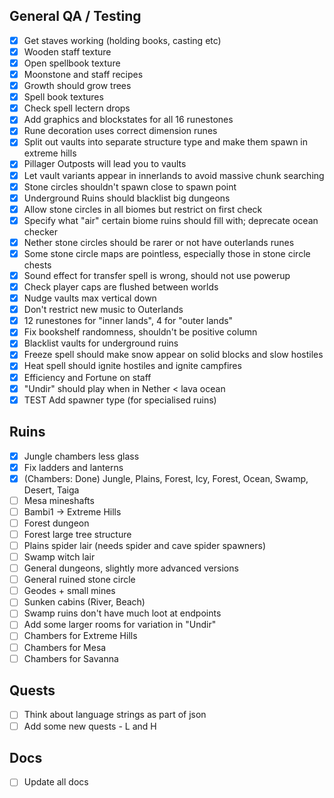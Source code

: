 ## General QA / Testing
- [x] Get staves working (holding books, casting etc)
- [x] Wooden staff texture
- [x] Open spellbook texture
- [x] Moonstone and staff recipes
- [x] Growth should grow trees
- [x] Spell book textures
- [x] Check spell lectern drops
- [x] Add graphics and blockstates for all 16 runestones
- [x] Rune decoration uses correct dimension runes
- [x] Split out vaults into separate structure type and make them spawn in extreme hills
- [x] Pillager Outposts will lead you to vaults
- [x] Let vault variants appear in innerlands to avoid massive chunk searching
- [x] Stone circles shouldn't spawn close to spawn point
- [x] Underground Ruins should blacklist big dungeons
- [x] Allow stone circles in all biomes but restrict on first check
- [x] Specify what "air" certain biome ruins should fill with; deprecate ocean checker
- [x] Nether stone circles should be rarer or not have outerlands runes
- [x] Some stone circle maps are pointless, especially those in stone circle chests
- [x] Sound effect for transfer spell is wrong, should not use powerup
- [x] Check player caps are flushed between worlds
- [x] Nudge vaults max vertical down
- [x] Don't restrict new music to Outerlands
- [x] 12 runestones for "inner lands", 4 for "outer lands"
- [x] Fix bookshelf randomness, shouldn't be positive column
- [x] Blacklist vaults for underground ruins
- [x] Freeze spell should make snow appear on solid blocks and slow hostiles
- [x] Heat spell should ignite hostiles and ignite campfires
- [x] Efficiency and Fortune on staff
- [x] "Undir" should play when in Nether < lava ocean
- [x] TEST Add spawner type (for specialised ruins)

## Ruins
- [x] Jungle chambers less glass
- [x] Fix ladders and lanterns
- [x] (Chambers: Done) Jungle, Plains, Forest, Icy, Forest, Ocean, Swamp, Desert, Taiga
- [ ] Mesa mineshafts
- [ ] Bambi1 -> Extreme Hills
- [ ] Forest dungeon
- [ ] Forest large tree structure
- [ ] Plains spider lair (needs spider and cave spider spawners)
- [ ] Swamp witch lair
- [ ] General dungeons, slightly more advanced versions
- [ ] General ruined stone circle
- [ ] Geodes + small mines
- [ ] Sunken cabins (River, Beach)
- [ ] Swamp ruins don't have much loot at endpoints
- [ ] Add some larger rooms for variation in "Undir"
- [ ] Chambers for Extreme Hills
- [ ] Chambers for Mesa
- [ ] Chambers for Savanna

## Quests
- [ ] Think about language strings as part of json
- [ ] Add some new quests - L and H

## Docs
- [ ] Update all docs